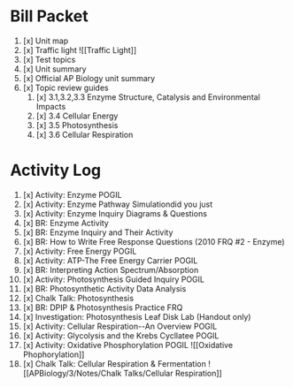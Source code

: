# Bill Packet

1. [x] Unit map
2. [x] Traffic light
       ![[Traffic Light]]
3. [x] Test topics
4. [x] Unit summary
5. [x] Official AP Biology unit summary
6. [x] Topic review guides
	1. [x] 3.1,3.2,3.3 Enzyme Structure, Catalysis and Environmental Impacts  
	2. [x] 3.4 Cellular Energy  
	3. [x] 3.5 Photosynthesis  
	4. [x] 3.6 Cellular Respiration

# Activity Log 

1. [x] Activity: Enzyme POGIL
2. [x] Activity: Enzyme Pathway Simulationdid you just
3. [x] Activity: Enzyme Inquiry Diagrams & Questions
4. [x] BR: Enzyme Activity
5. [x] BR: Enzyme Inquiry and Their Activity
6. [x] BR: How to Write Free Response Questions (2010 FRQ #2 - Enzyme)
7. [x] Activity: Free Energy POGIL
8. [x] Activity: ATP-The Free Energy Carrier POGIL
9. [x] BR: Interpreting Action Spectrum/Absorption
10. [x] Activity: Photosynthesis Guided Inquiry POGIL
11. [x] BR: Photosynthetic Activity Data Analysis
12. [x] Chalk Talk: Photosynthesis
13. [x] BR: DPIP & Photosynthesis Practice FRQ
14. [x] Investigation: Photosynthesis Leaf Disk Lab (Handout only)
15. [x] Activity: Cellular Respiration--An Overview POGIL
16. [x] Activity: Glycolysis and the Krebs Cycllatee POGIL
17. [x] Activity: Oxidative Phosphorylation POGIL
        ![[Oxidative Phophorylation]]
18. [x] Chalk Talk: Cellular Respiration & Fermentation
        ![[APBiology/3/Notes/Chalk Talks/Cellular Respiration]]